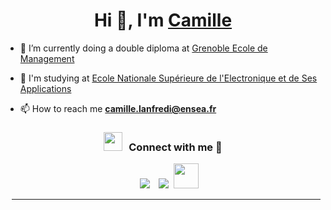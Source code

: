 <h1 align="center">Hi 👋, I'm <a href="https://100rabhcsmc.github.io/Me.io/" target="blank">
Camille</a></h1>


- 🌱 I’m currently doing a double diploma at <a href="https://www.ensea.fr/fr" target="blank">Grenoble Ecole de Management</a>

- 🌱 I'm studying at  <a href="https://www.grenoble-em.com/" target="blank">Ecole Nationale Supérieure de l'Electronique et de Ses Applications</a>

<!--- 📝 I'm currently working on UWB algorithms at Sapienza University of Roma-->

- 📫 How to reach me **camille.lanfredi@ensea.fr**



<h3 align="center" > <img src="https://media.giphy.com/media/iY8CRBdQXODJSCERIr/giphy.gif" width="30" height="30" style="margin-right: 10px;">Connect with me 🤝 </h3>

<p align="center">

 <div align="center"  class="icons-social" style="margin-left: 10px;">
        <a style="margin-left: 10px;"  target="_blank" href="https://www.linkedin.com/in/camille-lanfredi-461030229/">
			<img src="https://img.icons8.com/doodle/40/000000/linkedin--v2.png"></a>
        <a style="margin-left: 10px;" target="_blank" href="https://github.com/Ellimaaac/Ellimaaac">
			<img src="https://img.icons8.com/doodle/40/000000/github--v1.png"></a>
	<a style="margin-left: 5px;" target="_blank" href="https://leetcode.com/Cam_LFD/">
			<img src="https://img.icons8.com/external-tal-revivo-color-tal-revivo/96/000000/external-level-up-your-coding-skills-and-quickly-land-a-job-logo-color-tal-revivo.png" height="40" width="40" ></a>
</p>


---
